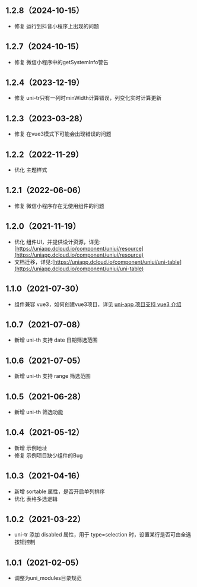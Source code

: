 ## 1.2.8（2024-10-15）

- 修复 运行到抖音小程序上出现的问题

## 1.2.7（2024-10-15）

- 修复 微信小程序中的getSystemInfo警告

## 1.2.4（2023-12-19）

- 修复 uni-tr只有一列时minWidth计算错误，列变化实时计算更新

## 1.2.3（2023-03-28）

- 修复 在vue3模式下可能会出现错误的问题

## 1.2.2（2022-11-29）

- 优化 主题样式

## 1.2.1（2022-06-06）

- 修复 微信小程序存在无使用组件的问题

## 1.2.0（2021-11-19）

- 优化
  组件UI，并提供设计资源，详见:[https://uniapp.dcloud.io/component/uniui/resource](https://uniapp.dcloud.io/component/uniui/resource)
- 文档迁移，详见:[https://uniapp.dcloud.io/component/uniui/uni-table](https://uniapp.dcloud.io/component/uniui/uni-table)

## 1.1.0（2021-07-30）

- 组件兼容 vue3，如何创建vue3项目，详见 [uni-app 项目支持 vue3 介绍](https://ask.dcloud.net.cn/article/37834)

## 1.0.7（2021-07-08）

- 新增 uni-th 支持 date 日期筛选范围

## 1.0.6（2021-07-05）

- 新增 uni-th 支持 range 筛选范围

## 1.0.5（2021-06-28）

- 新增 uni-th 筛选功能

## 1.0.4（2021-05-12）

- 新增 示例地址
- 修复 示例项目缺少组件的Bug

## 1.0.3（2021-04-16）

- 新增 sortable 属性，是否开启单列排序
- 优化 表格多选逻辑

## 1.0.2（2021-03-22）

- uni-tr 添加 disabled 属性，用于 type=selection 时，设置某行是否可由全选按钮控制

## 1.0.1（2021-02-05）

- 调整为uni_modules目录规范
